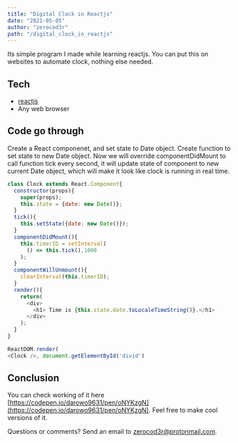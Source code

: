 ```yaml
---
title: "Digital Clock in Reactjs"
date: "2021-05-05"
author: "zerocod3r"
path: "/digital_clock_in_reactjs"
---
```

Its simple program I made while learning reactjs. You can put this on websites to automate clock, nothing else needed.
## Tech 
 - [reactjs](https://reactjs.org/)
 - Any web browser

## Code go through
Create a React componenet, and set state to Date object. Create function to set state to new Date object.
Now we will override componentDidMount to call function tick every second, it will update state of component to new current Date object, which will make it look like clock is running in real time.

```javascript
class Clock extends React.Component{
  constructor(props){
    super(props);
    this.state = {date: new Date()};
  } 
  tick(){
    this.setState({date: new Date()});
  }
  componentDidMount(){
    this.timerID = setInterval(
      () => this.tick(),1000
    );
  }
  componentWillUnmount(){
    clearInterval(this.timerID);
  }
  render(){
    return(
      <div>
        <h1> Time is {this.state.date.toLocaleTimeString()}.</h1>
      </div>
    );
  }
}

ReactDOM.render(
<Clock />, document.getElementById('divid')
```

## Conclusion
You can check working of it here [https://codepen.io/darowo9631/pen/oNYKzgN](https://codepen.io/darowo9631/pen/oNYKzgN).
Feel free to make cool versions of it.

Questions or comments? Send an email to [zerocod3r@protonmail.com](mailto:zerocod3r@protonmail.com).
